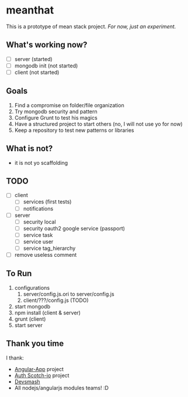 meanthat
========

This is a prototype of mean stack project. *For now, just an experiment.*

## What's working now?

- [ ] server (started)
- [ ] mongodb init (not started)
- [ ] client (not started)

## Goals

1. Find a compromise on folder/file organization
2. Try mongodb security and pattern
3. Configure Grunt to test his magics
4. Have a structured project to start others (no, I will not use yo for now)
5. Keep a repository to test new patterns or libraries

## What is not?

- it is not yo scaffolding

## TODO

- [ ] client
    - [ ] services (first tests)
    - [ ] notifications
- [ ] server
    - [ ] security local
    - [ ] security oauth2 google service (passport)
    - [ ] service task
    - [ ] service user
    - [ ] service tag_hierarchy
- [ ] remove useless comment

## To Run

1. configurations
    1. server/config.js.ori to server/config.js
    2. client/???/config.js (TODO)
2. start mongodb
3. npm install (client & server)
4. grunt (client)
5. start server

## Thank you time

I thank: 
- [Angular-App](https://github.com/angular-app/angular-app) project
- [Auth Scotch-io](https://github.com/scotch-io/easy-node-authentication) project
- [Devsmash](http://devsmash.com/blog/implementing-max-login-attempts-with-mongoose)
- All nodejs/angularjs modules teams! :D

